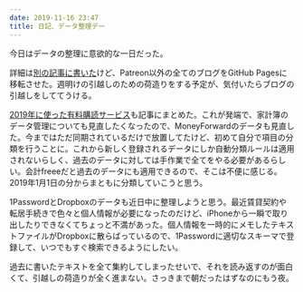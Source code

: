 ```yaml
---
date: 2019-11-16 23:47
title: 日記、データ整理デー
---
```


今日はデータの整理に意欲的な一日だった。

詳細は[別の記事に書いた][1]けど、Patreon以外の全てのブログをGitHub Pagesに移転させた。週明けの引越しのための荷造りをする予定が、気付いたらブログの引越しをしててうける。

[2019年に使った有料購読サービス][2]も記事にまとめた。これが発端で、家計簿のデータ管理についても見直したくなったので、MoneyForwardのデータも見直した。今まではただ同期されているだけで放置してたけど、初めて自分で項目の分類を行うことに。これから新しく登録されるデータにしか自動分類ルールは適用されないらしく、過去のデータに対しては手作業で全てをやる必要があるらしい。会計freeeだと過去のデータにも適用できるので、そこは不便に感じる。2019年1月1日の分からまともに分類していこうと思う。

1PasswordとDropboxのデータも近日中に整理しようと思う。最近賃貸契約や転居手続きで色々と個人情報が必要になったのだけど、iPhoneから一瞬で取り出したりできなくてちょっと不満があった。個人情報を一時的にメモしたテキストファイルがDropboxに散らばっているので、1Passwordに適切なスキーマで登録して、いつでもすぐ検索できるようにしたい。

過去に書いたテキストを全て集約してしまったせいで、それを読み返すのが面白くて、引越しの荷造りが全く進まない。さっきまで朝だったはずなのにもう夜。

[1]: /articles/2019-11-16-moving-text
[2]: /articles/2019-11-16-subscriptions-2019
